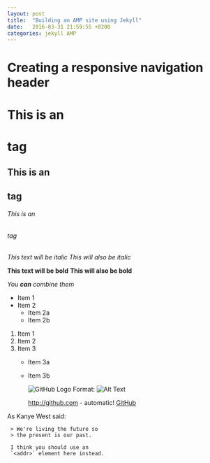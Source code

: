 ```yaml
---
layout: post
title:  "Building an AMP site using Jekyll"
date:   2016-03-31 21:59:55 +0200
categories: jekyll AMP
---
```


# Creating a responsive navigation header

# This is an <h1> tag

##  This is an <h2> tag

###### This is an <h6> tag

*This text will be italic*
_This will also be italic_

**This text will be bold**
__This will also be bold__

_You **can** combine them_

* Item 1
* Item 2
  * Item 2a
  * Item 2b


1. Item 1
2. Item 2
3. Item 3
    * Item 3a
   * Item 3b


     ![GitHub Logo](/images/logo.png)
     Format: ![Alt Text](url)

     http://github.com - automatic!
     [GitHub](http://github.com)

As Kanye West said:

     > We're living the future so
     > the present is our past.

     I think you should use an
     `<addr>` element here instead.
